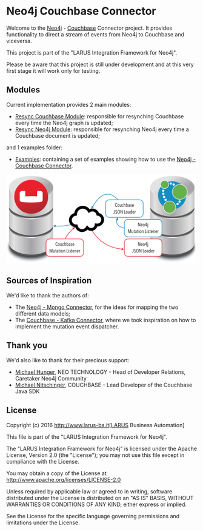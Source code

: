 # Neo4j Couchbase Connector

Welcome to the [Neo4j](http://neo4j.com/) - [Couchbase](http://couchbase.com/) Connector project.  It provides functionality to direct a stream of events from Neo4j to Couchbase and viceversa.

This project is part of the "LARUS Integration Framework for Neo4j".

Please be aware that this project is still under development and at this very first stage it will work only for testing.

## Modules

Current implementation provides 2 main modules:

* [Resync Couchbase Module](./neo4j-couchbase-connector-resync-docs): responsible for resynching Couchbase every time the Neo4j graph is updated;
* [Resync Neo4j Module](./neo4j-couchbase-connector-resync-graph): responsible for resynching Neo4j every time a Couchbase document is updated;

and 1 examples folder:

* [Examples](neo4j-couchbase-connector-examples): containing a set of examples showing how to use the [Neo4j - Couchbase Connector](https://github.com/larusba/neo4j-couchbase-connector). 



<div style="text-align:center">
  <img src="https://raw.githubusercontent.com/larusba/neo4j-couchbase-connector/master/neo4j-couchbase-connector-architecture.png" width="500" />
</div>


## Sources of Inspiration

We'd like to thank the authors of:
* The [Neo4j - Mongo Connector](https://github.com/neo4j-contrib/neo4j_doc_manager), for the ideas for mapping the two different data models;
* The [Couchbase - Kafka Connector](http://developer.couchbase.com/documentation/server/4.1/connectors/kafka-1.2/kafka-intro.html), where we took inspiration on how to implement the mutation event dispatcher.

## Thank you

We'd also like to thank for their precious support:
* [Michael Hunger](https://twitter.com/mesirii), NEO TECHNOLOGY - Head of Developer Relations, Caretaker Neo4j Community
* [Michael Nitschinger](https://twitter.com/daschl), COUCHBASE - Lead Developer of the Couchbase Java SDK


## License

Copyright (c) 2016 http://www.larus-ba.it[LARUS Business Automation]

This file is part of the "LARUS Integration Framework for Neo4j".

The "LARUS Integration Framework for Neo4j" is licensed under the Apache License, Version 2.0 (the "License"); you may not use this file except in compliance with the License.

You may obtain a copy of the License at
http://www.apache.org/licenses/LICENSE-2.0

Unless required by applicable law or agreed to in writing, software distributed under the License is distributed on an "AS IS" BASIS, WITHOUT WARRANTIES OR CONDITIONS OF ANY KIND, either express or implied.

See the License for the specific language governing permissions and limitations under the License.